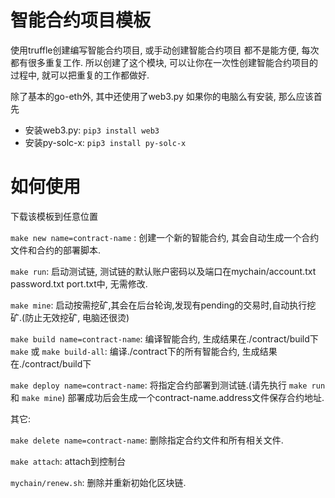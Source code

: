 
# 智能合约项目模板

使用truffle创建编写智能合约项目, 或手动创建智能合约项目 都不是能方便, 每次都有很多重复工作.
所以创建了这个模块, 可以让你在一次性创建智能合约项目的过程中, 就可以把重复的工作都做好.

除了基本的go-eth外, 其中还使用了web3.py  如果你的电脑么有安装, 那么应该首先
+ 安装web3.py:
    `pip3 install web3`
+ 安装py-solc-x:
    `pip3 install py-solc-x`

# 如何使用
下载该模板到任意位置

`make new name=contract-name` : 创建一个新的智能合约, 其会自动生成一个合约文件和合约的部署脚本.

`make run`: 启动测试链, 测试链的默认账户密码以及端口在mychain/account.txt password.txt port.txt中, 无需修改.

`make mine`: 启动按需挖矿,其会在后台轮询,发现有pending的交易时,自动执行挖矿.(防止无效挖矿, 电脑还很烫)

`make build name=contract-name`: 编译智能合约, 生成结果在./contract/build下
`make` 或 `make build-all`: 编译./contract下的所有智能合约, 生成结果在./contract/build下

`make deploy name=contract-name`: 将指定合约部署到测试链.(请先执行 `make run` 和 `make mine`) 部署成功后会生成一个contract-name.address文件保存合约地址.

其它:

`make delete name=contract-name`: 删除指定合约文件和所有相关文件.

`make attach`: attach到控制台

`mychain/renew.sh`: 删除并重新初始化区块链.
